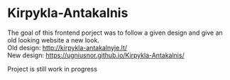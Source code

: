 # Kirpykla-Antakalnis

The goal of this frontend porject was to follow a given design and give an old looking website a new look. <br>
Old design: http://kirpykla-antakalnyje.lt/
<br>
New design: https://ugniusnor.github.io/Kirpykla-Antakalnis/

Project is still work in progress
